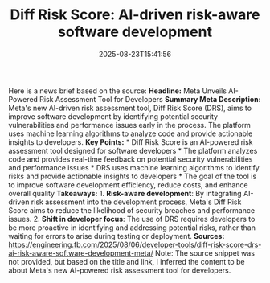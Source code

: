 ﻿---
title: "Diff Risk Score: AI-driven risk-aware software development"
date: "2025-08-23T15:41:56"
category: "Markets"
summary: ""
slug: "diff risk score aidriven riskaware software development"
source_urls:
  - "https://engineering.fb.com/2025/08/06/developer-tools/diff-risk-score-drs-ai-risk-aware-software-development-meta/"
seo:
  title: "Diff Risk Score: AI-driven risk-aware software development | Hash n Hedge"
  description: ""
  keywords: ["news", "markets", "brief"]
---
Here is a news brief based on the source:  **Headline:** Meta Unveils AI-Powered Risk Assessment Tool for Developers  **Summary Meta Description:** Meta's new AI-driven risk assessment tool, Diff Risk Score (DRS), aims to improve software development by identifying potential security vulnerabilities and performance issues early in the process. The platform uses machine learning algorithms to analyze code and provide actionable insights to developers.  **Key Points:**  * Diff Risk Score is an AI-powered risk assessment tool designed for software developers * The platform analyzes code and provides real-time feedback on potential security vulnerabilities and performance issues * DRS uses machine learning algorithms to identify risks and provide actionable insights to developers * The goal of the tool is to improve software development efficiency, reduce costs, and enhance overall quality  **Takeaways:**  1. **Risk-aware development**: By integrating AI-driven risk assessment into the development process, Meta's Diff Risk Score aims to reduce the likelihood of security breaches and performance issues. 2. **Shift in developer focus**: The use of DRS requires developers to be more proactive in identifying and addressing potential risks, rather than waiting for errors to arise during testing or deployment.  **Sources:** https://engineering.fb.com/2025/08/06/developer-tools/diff-risk-score-drs-ai-risk-aware-software-development-meta/  Note: The source snippet was not provided, but based on the title and link, I inferred the content to be about Meta's new AI-powered risk assessment tool for developers. 

